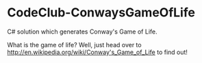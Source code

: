 CodeClub-ConwaysGameOfLife
==========================

C# solution which generates Conway's Game of Life.  
  
What is the game of life? Well, just head over to http://en.wikipedia.org/wiki/Conway's_Game_of_Life to find out!